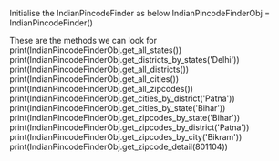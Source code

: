 
Initialise the IndianPincodeFinder as below
IndianPincodeFinderObj = IndianPincodeFinder()

These are the methods we can look for
print(IndianPincodeFinderObj.get_all_states())
print(IndianPincodeFinderObj.get_districts_by_states('Delhi'))
print(IndianPincodeFinderObj.get_all_districts())
print(IndianPincodeFinderObj.get_all_cities())
print(IndianPincodeFinderObj.get_all_zipcodes())
print(IndianPincodeFinderObj.get_cities_by_district('Patna'))
print(IndianPincodeFinderObj.get_cities_by_state('Bihar'))
print(IndianPincodeFinderObj.get_zipcodes_by_state('Bihar'))
print(IndianPincodeFinderObj.get_zipcodes_by_district('Patna'))
print(IndianPincodeFinderObj.get_zipcodes_by_city('Bikram'))
print(IndianPincodeFinderObj.get_zipcode_detail(801104))